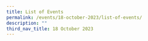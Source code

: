 ```yaml
---
title: List of Events
permalink: /events/18-october-2023/list-of-events/
description: ""
third_nav_title: 18 October 2023
---
```

